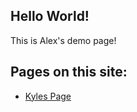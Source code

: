 ## Hello World!

This is Alex's demo page!


## Pages on this site:

* [Kyles Page](/git-tutorial/kyle.html)